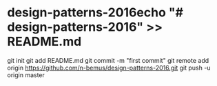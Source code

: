 # design-patterns-2016echo "# design-patterns-2016" >> README.md
git init
git add README.md
git commit -m "first commit"
git remote add origin https://github.com/n-bemus/design-patterns-2016.git
git push -u origin master
